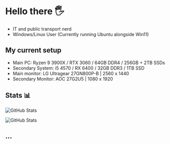 # Hello there 🖐

- IT and public transport nerd 
- Windows/Linux User (Currently running Ubuntu alongside Win11)

## My current setup
  
- Main PC: Ryzen 9 3900X / RTX 3060 / 64GB DDR4 / 256GB + 2TB SSDs 
- Secondary System: i5 4570 / RX 6400 / 32GB DDR3 / 1TB SSD
- Main monitor: LG Ultragear 27GN800P-B | 2560 x 1440
- Secondary Monitor: AOC 27G2U5 | 1080 x 1920

## Stats 📊
![GitHub Stats](https://github-readme-stats.vercel.app/api?username=NoobieDevX&theme=nord&show_icons=true&hide_border=true&count_private=true)

![GitHub Stats](https://github-readme-stats.vercel.app/api/top-langs/?username=NoobieDevX&theme=nord&show_icons=true&hide_border=true&layout=compact)

## ...
